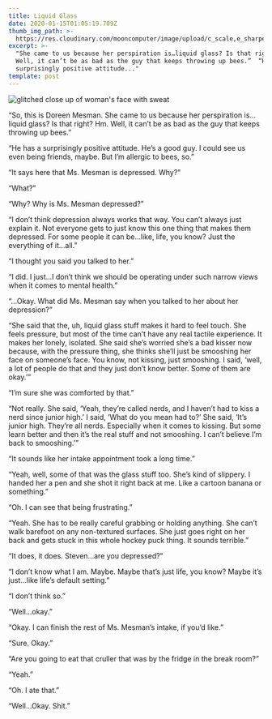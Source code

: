 ```yaml
---
title: Liquid Glass
date: 2020-01-15T01:05:19.709Z
thumb_img_path: >-
  https://res.cloudinary.com/mooncomputer/image/upload/c_scale,e_sharpen:100,h_300,q_auto:best/v1579050156/Moon%20Computer%20Blog/HRO/liquid-glass--hans-reniers-mE6e5-5jLu8-unsplash--glitched.jpg
excerpt: >-
  "She came to us because her perspiration is…liquid glass? Is that right? Hm.
  Well, it can’t be as bad as the guy that keeps throwing up bees.”  “He has a
  surprisingly positive attitude..."
template: post
---
```

![glitched close up of woman's face with sweat](https://res.cloudinary.com/mooncomputer/image/upload/c_scale,e_sharpen:100,h_800,q_auto:best/v1579050156/Moon%20Computer%20Blog/HRO/liquid-glass--hans-reniers-mE6e5-5jLu8-unsplash--glitched.jpg "Liquid Glass")

“So, this is Doreen Mesman. She came to us because her perspiration is…liquid glass? Is that right? Hm. Well, it can’t be as bad as the guy that keeps throwing up bees.”

“He has a surprisingly positive attitude. He’s a good guy. I could see us even being friends, maybe. But I’m allergic to bees, so.”

“It says here that Ms. Mesman is depressed. Why?”

“What?”

“Why? Why is Ms. Mesman depressed?”

“I don’t think depression always works that way. You can’t always just explain it. Not everyone gets to just know this one thing that makes them depressed. For some people it can be…like, life, you know? Just the everything of it…all.”

“I thought you said you talked to her.”

“I did. I just…I don’t think we should be operating under such narrow views when it comes to mental health.”

“…Okay. What did Ms. Mesman say when you talked to her about her depression?”

“She said that the, uh, liquid glass stuff makes it hard to feel touch. She feels pressure, but most of the time can’t have any real tactile experience. It makes her lonely, isolated. She said she’s worried she’s a bad kisser now because, with the pressure thing, she thinks she’ll just be smooshing her face on someone’s face. You know, not kissing, just smooshing. I said, ‘well, a lot of people do that and they just don’t know better. Some of them are okay.’”

“I’m sure she was comforted by that.”

“Not really. She said, ‘Yeah, they’re called nerds, and I haven’t had to kiss a nerd since junior high.’ I said, ‘What do you mean had to?’ She said, ‘It’s junior high. They’re all nerds. Especially when it comes to kissing. But some learn better and then it’s the real stuff and not smooshing. I can’t believe I’m back to smooshing.’”

“It sounds like her intake appointment took a long time.”

“Yeah, well, some of that was the glass stuff too. She’s kind of slippery. I handed her a pen and she shot it right back at me. Like a cartoon banana or something.”

“Oh. I can see that being frustrating.”

“Yeah. She has to be really careful grabbing or holding anything. She can’t walk barefoot on any non-textured surfaces. She just goes right on her back and gets stuck in this whole hockey puck thing. It sounds terrible.”

“It does, it does. Steven…are you depressed?”

“I don’t know what I am. Maybe. Maybe that’s just life, you know? Maybe it’s just…like life’s default setting.”

“I don’t think so.”

“Well…okay.”

“Okay. I can finish the rest of Ms. Mesman’s intake, if you’d like.”

“Sure. Okay.”

“Are you going to eat that cruller that was by the fridge in the break room?”

“Yeah.”

“Oh. I ate that.”

“Well…Okay. Shit.”
